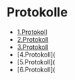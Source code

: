 # Protokolle

* [1.Protokoll](protokoll_2019-09-30_snagem17.md)
* [2.Protokoll](protokoll_2019-10-14_snagem17.md)
* [3.Protokoll](protokoll_2020-01-20_snagem17.md)
* [4.Protokoll](
* [5.Protokoll](
* [6.Protokoll](
